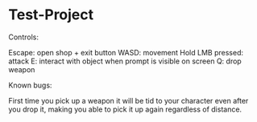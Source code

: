 # Test-Project

Controls:

Escape: open shop + exit button
WASD: movement
Hold LMB pressed: attack
E: interact with object when prompt is visible on screen
Q: drop weapon


Known bugs:

First time you pick up a weapon it will be tid to your character even after you drop it, making you able to pick it up again regardless of distance.
